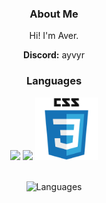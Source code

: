 <div align="center">


  ### About Me
  
  Hi! I'm Aver. 

  **Discord:** ayvyr
  
  
  ### Languages
  
  <img src="https://cdn.jsdelivr.net/npm/programming-languages-logos/src/python/python.png" height="100">
  <img src="https://cdn.jsdelivr.net/npm/programming-languages-logos/src/html/html.png" height="100">
  <img src="https://github.com/devicons/devicon/blob/master/icons/css3/css3-original-wordmark.svg" height="100"><br> 
  <br>
  
  ![Languages](https://github-readme-stats.vercel.app/api/top-langs/?username=AverWasTaken&langs_count=15&layout=compact&hide=mcfunction&theme=transparent&hide_border=true)
</div>
